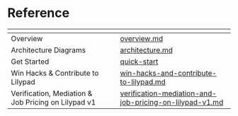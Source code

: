 # Reference



<table data-view="cards"><thead><tr><th></th><th data-hidden></th><th data-hidden></th><th data-hidden data-card-target data-type="content-ref"></th></tr></thead><tbody><tr><td>Overview</td><td></td><td></td><td><a href="overview.md">overview.md</a></td></tr><tr><td>Architecture Diagrams</td><td></td><td></td><td><a href="architecture.md">architecture.md</a></td></tr><tr><td>Get Started</td><td></td><td></td><td><a href="quick-start/">quick-start</a></td></tr><tr><td>Win Hacks &#x26; Contribute to Lilypad</td><td></td><td></td><td><a href="win-hacks-and-contribute-to-lilypad.md">win-hacks-and-contribute-to-lilypad.md</a></td></tr><tr><td>Verification, Mediation &#x26; Job Pricing on Lilypad v1</td><td></td><td></td><td><a href="verification-mediation-and-job-pricing-on-lilypad-v1.md">verification-mediation-and-job-pricing-on-lilypad-v1.md</a></td></tr></tbody></table>
